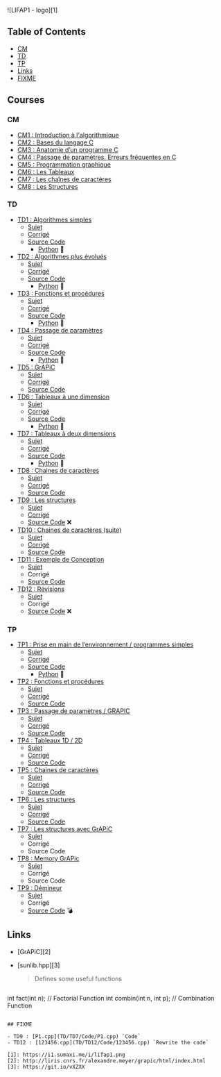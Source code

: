 ![LIFAP1 - logo][1]

Table of Contents
-----------------

- [CM](#cm)
- [TD](#td)
- [TP](#tp)
- [Links](#links)
- [FIXME](#fixme)

Courses
-------

### CM

- [CM1 : Introduction à l'algorithmique](CM/CM1.pdf)
- [CM2 : Bases du langage C](CM/CM2.pdf)
- [CM3 : Anatomie d’un programme C](CM/CM3.pdf)
- [CM4 : Passage de paramètres. Erreurs fréquentes en C](CM/CM4.pdf)
- [CM5 : Programmation graphique](CM/CM5.pdf)
- [CM6 : Les Tableaux](CM/CM6.pdf)
- [CM7 : Les chaînes de caractères](CM/CM7.pdf)
- [CM8 : Les Structures](CM/CM8.pdf)

### TD

- [TD1 : Algorithmes simples](TD/TD1/)
  - [Sujet](TD/TD1/TD1.pdf)
  - [Corrigé](TD/TD1/TD1-cor.pdf)
  - [Source Code](TD/TD1/Code)
    - [Python](TD/TD1/Code/Python) :snake:
- [TD2 : Algorithmes plus évolués](TD/TD2/)
  - [Sujet](TD/TD2/TD.pdf)
  - [Corrigé](TD/TD2/TD-cor.pdf)
  - [Source Code](TD/TD2/Code)
    - [Python](TD/TD2/Code/Python) :snake:
- [TD3 : Fonctions et procédures](TD/TD3/)
  - [Sujet](TD/TD3/TD3.pdf)
  - [Corrigé](TD/TD3/TD3-cor.pdf)
  - [Source Code](TD/TD3/Code)
    - [Python](TD/TD3/Code/Python) :snake:
- [TD4 : Passage de paramètres](TD/TD4/)
  - [Sujet](TD/TD4/TD4.pdf)
  - [Corrigé](TD/TD4/TD4-cor.pdf)
  - [Source Code](TD/TD4/Code)
    - [Python](TD/TD4/Code/Python) :snake:
- [TD5 : GrAPiC](TD/TD5/)
  - [Sujet](TD/TD5/TD5.pdf)
  - [Corrigé](TD/TD5/TD5-cor.pdf)
  - [Source Code](TD/TD5/Code)
- [TD6 : Tableaux à une dimension](TD/TD6/)
  - [Sujet](TD/TD6/TD6.pdf)
  - [Corrigé](TD/TD6/TD6-cor.pdf)
  - [Source Code](TD/TD6/Code)
    - [Python](TD/TD6/Code/Python) :snake:
- [TD7 : Tableaux à deux dimensions](TD/TD7/)
  - [Sujet](TD/TD7/TD7.pdf)
  - [Corrigé](TD/TD7/TD7-cor.pdf)
  - [Source Code](TD/TD7/Code)
    - [Python](TD/TD7/Code/Python) :snake:
- [TD8 : Chaines de caractères](TD/TD8/)
  - [Sujet](TD/TD8/TD8.pdf)
  - [Corrigé](TD/TD8/TD8-cor.pdf)
  - [Source Code](TD/TD8/Code)
- [TD9 : Les structures](TD/TD9/)
  - [Sujet](TD/TD9/TD9.pdf)
  - [Corrigé](TD/TD9/TD9-cor.pdf)
  - [Source Code](TD/TD9/Code) :x:
- [TD10 : Chaines de caractères (suite)](TD/TD10/)
  - [Sujet](TD/TD10/TD10.pdf)
  - [Corrigé](TD/TD10/TD10-cor.pdf)
  - [Source Code](TD/TD10/Code)
- [TD11 : Exemple de Conception](TD/TD11/)
  - [Sujet](TD/TD11/TD11.pdf)
  - Corrigé[](TD/TD11/TD11-cor.pdf)
  - [Source Code](TD/TD11/Code)
- [TD12 : Révisions](TD/TD12/)
  - [Sujet](TD/TD12/TD12.pdf)
  - Corrigé[](TD/TD12/TD12-cor.pdf)
  - [Source Code](TD/TD12/Code) :x:

### TP

- [TP1 : Prise en main de l’environnement / programmes simples](TP/TP1)
  - [Sujet](TP/TP1/TP1.pdf)
  - [Corrigé](TP/TP1/TP1-cor.pdf)
  - [Source Code](TP/TP1/Code)
    - [Python](TP/TP1/Code/Python) :snake:
- [TP2 : Fonctions et procédures](TP/TP2)
  - [Sujet](TP/TP2/TP2.pdf)
  - [Corrigé](TP/TP2/TP2-cor.pdf)
  - [Source Code](TP/TP2/Code)
- [TP3 : Passage de paramètres / GRAPIC](TP/TP3)
  - [Sujet](TP/TP3/TP3.pdf)
  - [Corrigé](TP/TP3/TP3-cor.pdf)
  - [Source Code](TP/TP3/Code)
- [TP4 : Tableaux 1D / 2D](TP/TP4)
  - [Sujet](TP/TP4/TP4.pdf)
  - [Corrigé](TP/TP4/TP4-cor.pdf)
  - [Source Code](TP/TP4/Code)
- [TP5 : Chaines de caractères](TP/TP5)
  - [Sujet](TP/TP5/TP5.pdf)
  - [Corrigé](TP/TP5/TP5-cor.pdf)
  - [Source Code](TP/TP5/Code)
- [TP6 : Les structures](TP/TP6)
  - [Sujet](TP/TP6/TP6.pdf)
  - [Corrigé](TP/TP6/TP6-cor.pdf)
  - [Source Code](TP/TP6/Code)
- [TP7 : Les structures avec GrAPiC](TP/TP7)
  - [Sujet](TP/TP7/TP7.pdf)
  - Corrigé[](TP/TP7/TP7-cor.pdf)
  - Source Code[](TP/TP7/Code)
- [TP8 : Memory GrAPic](TP/TP8)
  - [Sujet](TP/TP8/TP8.pdf)
  - Corrigé[](TP/TP8/TP8-cor.pdf)
  - Source Code[](TP/TP8/Code)
- [TP9 : Démineur](TP/TP9)
  - [Sujet](TP/TP9/TP9.pdf)
  - Corrigé[](TP/TP9/TP9-cor.pdf)
  - [Source Code](TP/TP9/Code) :bomb:

## Links

- [GrAPiC][2]
- [sunlib.hpp][3]

  > Defines some useful functions

  ```cpp
int fact(int n); // Factorial Function
int combin(int n, int p); // Combination Function
  ```

## FIXME

- TD9 : [P1.cpp](TD/TD7/Code/P1.cpp) `Code`
- TD12 : [123456.cpp](TD/TD12/Code/123456.cpp) `Rewrite the code`

[1]: https://i1.sumaxi.me/i/lifap1.png
[2]: http://liris.cnrs.fr/alexandre.meyer/grapic/html/index.html
[3]: https://git.io/vXZXX
